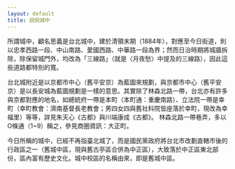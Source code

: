 ```yaml
---
layout: default
title: 說說城中
---
```


所謂城中，顧名思義是台北城中，建於清領末期（1884年），對應至今日街道，則以忠孝西路一段、中山南路、愛國西路、中華路一段為界；然而日治時期將城牆拆除，除保留城門外，均改為「三線路」（就是〈月夜愁〉中提及的三線路），因此這些道路都特別的寬。

台北城附近是以京都市中心（舊平安京）為藍圖來規劃，與京都市中心（舊平安京）是以長安城為藍圖規劃是一樣的意思。其實除了林森北路一帶，台北亦有許多與京都對應的地名，如總統府一帶是本町（本町通：重慶南路）、立法院一帶是幸町（幸町教會：濟南基督長老教會；男四女四與舊社科院皆座落於幸町，現改為幸福里）等等，詳見朱天心《古都》與川端康成《古都》。
林森北路一帶巷弄，多以O條通（1~9）稱之，參見商圈資訊：大正町。

今日所稱的城中，已經不再指臺北城了，而是國民黨政府將台北市改劃直轄市後的行政區之一（舊城中區，現與舊古亭區合併為中正區），大致落於中正區東北部份，區內富有歷史文化。城中校區的名稱由來，即是舊城中區。
